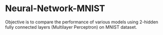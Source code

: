 # Neural-Network-MNIST
Objective is to compare the performance of various models using 2-hidden fully connected layers (Multilayer Perceptron) on MNIST dataset.
